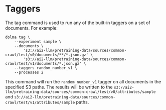 # Taggers

The tag command is used to run any of the built-in taggers on a set of documents. For example:

```shell
dolma tag \
    --experiment sample \
    --documents \
        's3://ai2-llm/pretraining-data/sources/common-crawl/test/v0/documents/**/*.json.gz' \
        's3://ai2-llm/pretraining-data/sources/common-crawl/test/v1/documents/*.json.gz' \
    --taggers random_number_v1 \
    --processes 2
```

This command will run the `random_number_v1` tagger on all documents in the specified S3 paths. The results will be written to the `s3://ai2-llm/pretraining-data/sources/common-crawl/test/v0/attributes/sample` and `s3://ai2-llm/pretraining-data/sources/common-crawl/test/v1/attributes/sample` paths.
